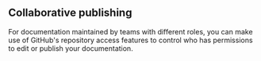 ## Collaborative publishing

For documentation maintained by teams with different roles, you can make use of GitHub's repository access features to control who has permissions to edit or publish your documentation.